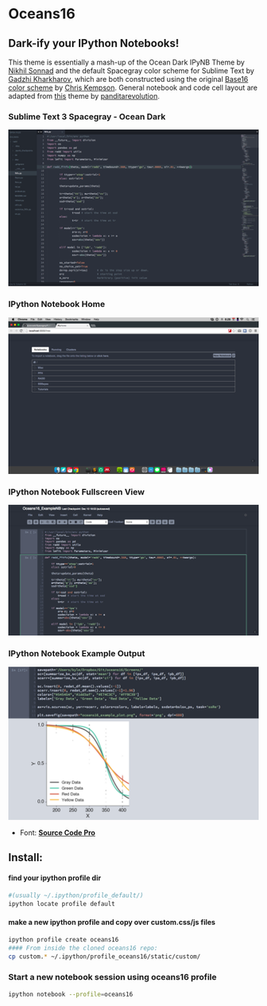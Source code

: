 Oceans16
==========

## Dark-ify your IPython Notebooks!

This theme is essentially a mash-up of the Ocean Dark IPyNB Theme by [Nikhil Sonnad](https://github.com/nsonnad/base16-ipython-notebook)
and the default Spacegray color scheme for Sublime Text by [Gadzhi Kharkharov](https://github.com/kkga/spacegray), which are both constructed using the original [Base16 color scheme](https://github.com/chriskempson/base16) by [Chris Kempson](https://github.com/chriskempson). General notebook and code cell layout are adapted from [this](https://github.com/panditarevolution/ipythonNotebook_customs/blob/master/monokai/custom.css) theme by [panditarevolution](https://github.com/panditarevolution). 

### Sublime Text 3 Spacegray - Ocean Dark 
![image](Screens/subl3_spacegray_ocean_dark.png)

### IPython Notebook Home
![image](Screens/Home.png)

### IPython Notebook Fullscreen View
![image](Screens/ipynb_oceans16_input.png)

### IPython Notebook Example Output
![image](Screens/ipynb_oceans16_output.png)

- Font: [__Source Code Pro__](https://github.com/adobe/Source-Code-Pro)

## Install:

#### find your ipython profile dir
```sh
#(usually ~/.ipython/profile_default/)
ipython locate profile default
```

#### make a new ipython profile and copy over custom.css/js files
```sh
ipython profile create oceans16        
#### From inside the cloned oceans16 repo:
cp custom.* ~/.ipython/profile_oceans16/static/custom/
```

### Start a new notebook session using oceans16 profile
```sh
ipython notebook --profile=oceans16
```

